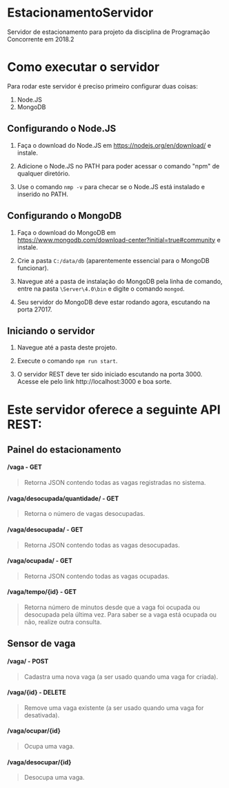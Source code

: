 # EstacionamentoServidor
Servidor de estacionamento para projeto da disciplina de Programação Concorrente em 2018.2

# Como executar o servidor

Para rodar este servidor é preciso primeiro configurar duas coisas:
1. Node.JS
2. MongoDB

## Configurando o Node.JS
1. Faça o download do Node.JS em https://nodejs.org/en/download/ e instale.

2. Adicione o Node.JS no PATH para poder acessar o comando "npm" de qualquer diretório.

3. Use o comando ```nmp -v``` para checar se o Node.JS está instalado e inserido no PATH.

## Configurando o MongoDB
1. Faça o download do MongoDB em https://www.mongodb.com/download-center?initial=true#community e instale.

2. Crie a pasta ```C:/data/db``` (aparentemente essencial para o MongoDB funcionar).

3. Navegue até a pasta de instalação do MongoDB pela linha de comando, entre na pasta ```\Server\4.0\bin``` e digite o comando ```mongod```.

4. Seu servidor do MongoDB deve estar rodando agora, escutando na porta 27017.

## Iniciando o servidor
1. Navegue até a pasta deste projeto.

2. Execute o comando ```npm run start```.

3. O servidor REST deve ter sido iniciado escutando na porta 3000. Acesse ele pelo link http://localhost:3000 e boa sorte.

# Este servidor oferece a seguinte API REST:

## Painel do estacionamento
#### /vaga - GET
> Retorna JSON contendo todas as vagas registradas no sistema.

#### /vaga/desocupada/quantidade/ - GET
> Retorna o número de vagas desocupadas.

#### /vaga/desocupada/ - GET
> Retorna JSON contendo todas as vagas desocupadas.

#### /vaga/ocupada/ - GET
> Retorna JSON contendo todas as vagas ocupadas.

#### /vaga/tempo/{id} - GET
> Retorna número de minutos desde que a vaga foi ocupada ou desocupada pela última vez.
> Para saber se a vaga está ocupada ou não, realize outra consulta.


## Sensor de vaga
#### /vaga/ - POST
> Cadastra uma nova vaga (a ser usado quando uma vaga for criada).

#### /vaga/{id} - DELETE
> Remove uma vaga existente (a ser usado quando uma vaga for desativada).

#### /vaga/ocupar/{id}
> Ocupa uma vaga.

#### /vaga/desocupar/{id}
> Desocupa uma vaga.

